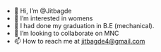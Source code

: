 - 👋 Hi, I’m @Jitbagde
- 👀 I’m interested in womens
- 🌱 I had done my graduation in B.E (mechanical).
- 💞️ I’m looking to collaborate on MNC
- 📫 How to reach me at jitbagde4@gmail.com

<!---
Jitbagde/Jitbagde is a ✨ special ✨ repository because its `README.md` (this file) appears on your GitHub profile.
You can click the Preview link to take a look at your changes.
--->
